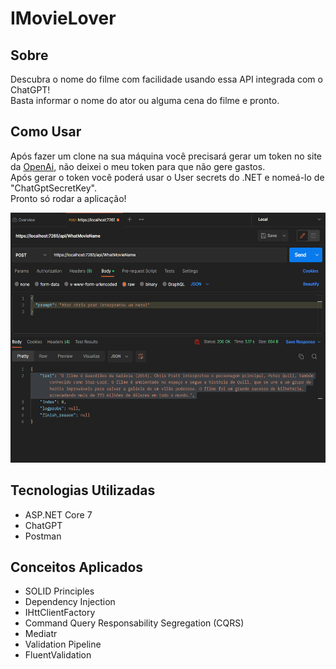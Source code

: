 # IMovieLover

## Sobre
Descubra o nome do filme com facilidade usando essa API integrada com o ChatGPT! 
<br>
Basta informar o nome do ator ou alguma cena do filme e pronto. 


## Como Usar
Após fazer um clone na sua máquina você precisará gerar um token no site da <a href="https://platform.openai.com/account/api-keys">OpenAi</a>, não deixei o meu token para que não gere gastos.
<br>
Após gerar o token você poderá usar o User secrets do .NET e nomeá-lo de "ChatGptSecretKey".
<br>
Pronto só rodar a aplicação!

<img src="https://github.com/luiz-lgrp/IMovieLover/blob/main/Postman1.png" width="600" height="400" />

## Tecnologias Utilizadas
  - ASP.NET Core 7
  - ChatGPT
  - Postman
 
 ## Conceitos Aplicados
 - SOLID Principles
 - Dependency Injection
 - IHttClientFactory
- Command Query Responsability Segregation (CQRS)
- Mediatr
- Validation Pipeline
- FluentValidation

